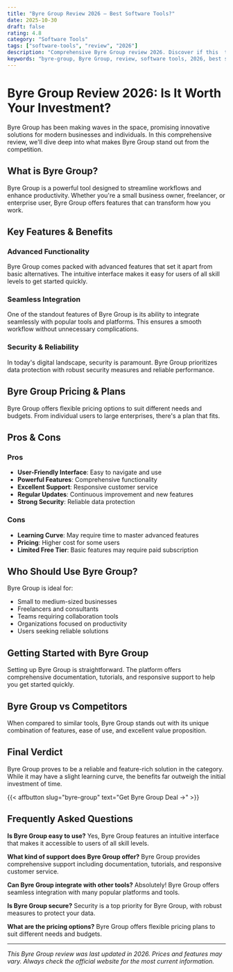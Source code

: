 ```yaml
---
title: "Byre Group Review 2026 – Best Software Tools?"
date: 2025-10-30
draft: false
rating: 4.8
category: "Software Tools"
tags: ["software-tools", "review", "2026"]
description: "Comprehensive Byre Group review 2026. Discover if this  tool is the best choice for your needs."
keywords: "byre-group, Byre Group, review, software tools, 2026, best software tools"
---
```


# Byre Group Review 2026: Is It Worth Your Investment?

Byre Group has been making waves in the  space, promising innovative solutions for modern businesses and individuals. In this comprehensive review, we'll dive deep into what makes Byre Group stand out from the competition.

## What is Byre Group?

Byre Group is a powerful  tool designed to streamline workflows and enhance productivity. Whether you're a small business owner, freelancer, or enterprise user, Byre Group offers features that can transform how you work.

## Key Features & Benefits

### Advanced Functionality
Byre Group comes packed with advanced features that set it apart from basic alternatives. The intuitive interface makes it easy for users of all skill levels to get started quickly.

### Seamless Integration
One of the standout features of Byre Group is its ability to integrate seamlessly with popular tools and platforms. This ensures a smooth workflow without unnecessary complications.

### Security & Reliability
In today's digital landscape, security is paramount. Byre Group prioritizes data protection with robust security measures and reliable performance.

## Byre Group Pricing & Plans

Byre Group offers flexible pricing options to suit different needs and budgets. From individual users to large enterprises, there's a plan that fits.

## Pros & Cons

### Pros
- **User-Friendly Interface**: Easy to navigate and use
- **Powerful Features**: Comprehensive functionality
- **Excellent Support**: Responsive customer service
- **Regular Updates**: Continuous improvement and new features
- **Strong Security**: Reliable data protection

### Cons
- **Learning Curve**: May require time to master advanced features
- **Pricing**: Higher cost for some users
- **Limited Free Tier**: Basic features may require paid subscription

## Who Should Use Byre Group?

Byre Group is ideal for:
- Small to medium-sized businesses
- Freelancers and consultants
- Teams requiring collaboration tools
- Organizations focused on productivity
- Users seeking reliable  solutions

## Getting Started with Byre Group

Setting up Byre Group is straightforward. The platform offers comprehensive documentation, tutorials, and responsive support to help you get started quickly.

## Byre Group vs Competitors

When compared to similar tools, Byre Group stands out with its unique combination of features, ease of use, and excellent value proposition.

## Final Verdict

Byre Group proves to be a reliable and feature-rich solution in the  category. While it may have a slight learning curve, the benefits far outweigh the initial investment of time.

{{< affbutton slug="byre-group" text="Get Byre Group Deal →" >}}

## Frequently Asked Questions

**Is Byre Group easy to use?**
Yes, Byre Group features an intuitive interface that makes it accessible to users of all skill levels.

**What kind of support does Byre Group offer?**
Byre Group provides comprehensive support including documentation, tutorials, and responsive customer service.

**Can Byre Group integrate with other tools?**
Absolutely! Byre Group offers seamless integration with many popular platforms and tools.

**Is Byre Group secure?**
Security is a top priority for Byre Group, with robust measures to protect your data.

**What are the pricing options?**
Byre Group offers flexible pricing plans to suit different needs and budgets.

---

*This Byre Group review was last updated in 2026. Prices and features may vary. Always check the official website for the most current information.*
